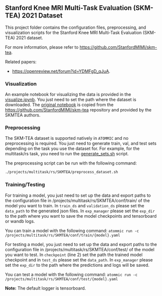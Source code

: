 ## **Stanford Knee MRI Multi-Task Evaluation (SKM-TEA) 2021 Dataset**

This project folder contains the configuration files, preprocessing, and visualization scripts for the
Stanford Knee MRI Multi-Task Evaluation (SKM-TEA) 2021 dataset.

For more information, please refer to https://github.com/StanfordMIMI/skm-tea.

Related papers:
- https://openreview.net/forum?id=YDMFgD_qJuA.

### **Visualization**
An example notebook for visualizing the data is provided in the
[visualize.ipynb](projects/multitask/rs/SKMTEA/visualize.ipynb). You just need to set the path where the
dataset is downloaded. The
[original notebook](https://colab.research.google.com/drive/1PluqK77pobD5dXE7zzBLEAeBgaaeGKXa) is copied from the
https://github.com/StanfordMIMI/skm-tea repository and provided by the SKMTEA authors.

### **Preprocessing**
The SKM-TEA dataset is supported natively in ``ATOMMIC`` and no preprocessing is required. You just need to generate
train, val, and test sets depending on the task you use the dataset for. For example, for the multitask/rs task, you
need to run the [generate_sets.sh](projects/multitask/rs/SKMTEA/generate_sets.sh) script.

The preprocessing script can be run with the following command:
```bash
./projects/multitask/rs/SKMTEA/preprocess_dataset.sh
```

### **Training/Testing**
For training a model, you just need to set up the data and export paths to the configuration file in
/projects/multitask/rs/SKMTEA/conf/train/ of the model you want to train. In `train_ds` and
`validation_ds` please set the `data_path` to the generated json files. In `exp_manager` please set the `exp_dir` to
the path where you want to save the model checkpoints and tensorboard or wandb logs.

You can train a model with the following command:
`atommic run -c /projects/multitask/rs/SKMTEA/conf/train/{model}.yaml`

For testing a model, you just need to set up the data and export paths to the configuration file in
/projects/multitask/rs/SKMTEA/conf/test/ of the model you want to test. In `checkpoint`
(line 2) set the path the trained model checkpoint and in `test_ds` please set the `data_path`. In `exp_manager` please
set the `exp_dir` to the path where the predictions and logs will be saved.

You can test a model with the following command:
`atommic run -c /projects/multitask/rs/SKMTEA/conf/test/{model}.yaml`

**Note:** The default logger is tensorboard.
